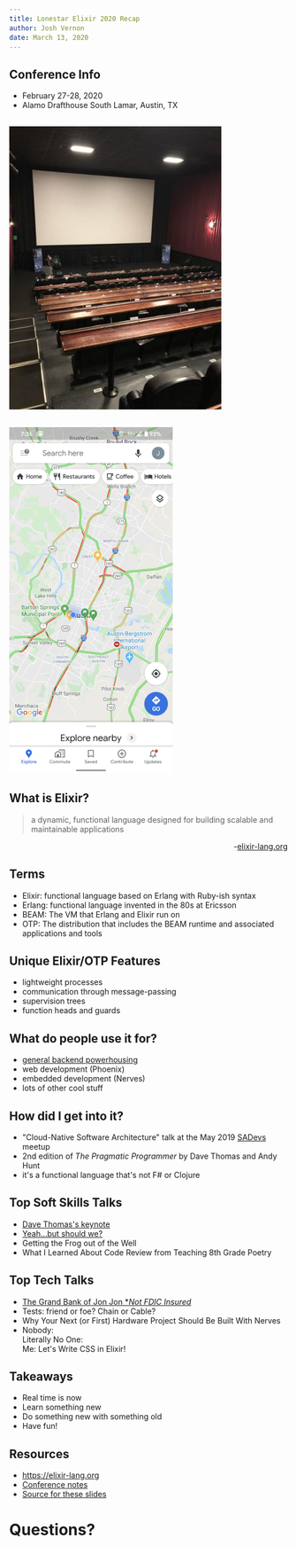 ```yaml
---
title: Lonestar Elixir 2020 Recap
author: Josh Vernon
date: March 13, 2020
---
```


## Conference Info
- February 27-28, 2020
- Alamo Drafthouse South Lamar, Austin, TX

##
![](images/theater.jpg)

##
![](images/traffic.png)

## What is Elixir?
> a dynamic, functional language designed for
> building scalable and maintainable applications

<div style="text-align:right">-<a href="https://elixir-lang.org/">elixir-lang.org</a></div>

## Terms
- Elixir: functional language based on Erlang with Ruby-ish syntax
- Erlang: functional language invented in the 80s at Ericsson
- BEAM: The VM that Erlang and Elixir run on
- OTP: The distribution that includes the BEAM runtime and associated applications and tools

## Unique Elixir/OTP Features
- lightweight processes
- communication through message-passing
- supervision trees
- function heads and guards

## What do people use it for?
- [general backend powerhousing](https://blog.discordapp.com/tagged/elixir)
- web development (Phoenix)
- embedded development (Nerves)
- lots of other cool stuff

## How did I get into it?
- "Cloud-Native Software Architecture" talk at the May 2019 [SADevs](https://sanantoniodevs.com) meetup
- 2nd edition of _The Pragmatic Programmer_ by Dave Thomas and Andy Hunt
- it's a functional language that's not F# or Clojure

## Top Soft Skills Talks
- [Dave Thomas's keynote](https://youtu.be/sXXh16455LA)
- [Yeah...but should we?](https://youtu.be/iTfh3WD09ZE)
- Getting the Frog out of the Well
- What I Learned About Code Review from Teaching 8th Grade Poetry

## Top Tech Talks
- [The Grand Bank of Jon Jon *_Not FDIC Insured_](https://youtu.be/Etcllfo4I_c)
- Tests: friend or foe? Chain or Cable?
- Why Your Next (or First) Hardware Project Should Be Built With Nerves
- Nobody:  
  Literally No One:  
  Me: Let's Write CSS in Elixir!

## Takeaways
- Real time is now
- Learn something new
- Do something new with something old
- Have fun!

## Resources
- <https://elixir-lang.org>
- [Conference notes](https://drive.google.com/open?id=1vZ5ZWBZQKYwB4agmFirRljKdUWYDDmrN)
- [Source for these slides](https://github.com/joshvernon/lonestar-elixir-2020-recap)

##
<h1>Questions?</h1>

